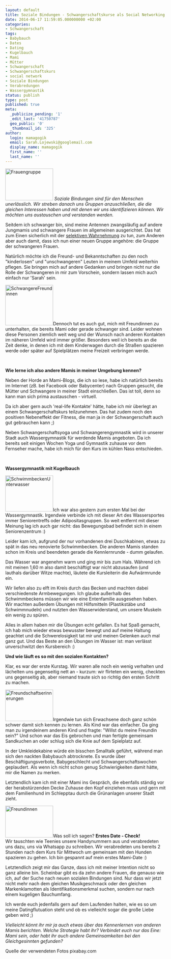 ```yaml
---
layout: default
title: Soziale Bindungen - Schwangerschaftskurse als Social Networking
date: 2014-06-17 11:59:05.000000000 +02:00
categories:
- Schwangerschaft
tags:
- Babybauch
- Dates
- Dating
- Kugelbauch
- Mami
- Mütter
- Schwangerschaft
- Schwangerschaftskurs
- social network
- Soziale Bindungen
- Verabredungen
- Wassergymnastik
status: publish
type: post
published: true
meta:
  _publicize_pending: '1'
  _edit_last: '41750787'
  geo_public: '0'
  _thumbnail_id: '325'
author:
  login: mamagogik
  email: Sarah.Lojewski@googlemail.com
  display_name: mamagogik
  first_name: ''
  last_name: ''
---
```

<p><a title="pixabay.com" href="http://www.pixabay.com" target="_blank"><img class="alignleft size-full wp-image-325" src="http://0.0.0.0:4000/images/20140617-132122-48082751-e1403007921866.jpg" alt="Frauengruppe" width="150" height="100" /></a><em> Soziale Bindungen sind für den Menschen unerlässlich. Wir streben danach uns Gruppen anzuschließen, die die gleichen Interessen haben und mit denen wir uns identifizieren können. Wir möchten uns austauschen und verstanden werden.</em></p>
<p>Seitdem ich schwanger bin, sind meine Antennen zwangsläufig auf andere Jungmamis und schwangere Frauen im allgemeinen ausgerichtet. Das hat zum Einen sicherlich mit der <a href="http://de.wikipedia.org/wiki/Selektive_Wahrnehmung">selektiven Wahrnehmung</a> zu tun, zum Anderen aber auch damit, dass ich nun einer neuen Gruppe angehöre: die Gruppe der schwangeren Frauen.<br />
<!--more--></p>
<p>Natürlich möchte ich die Freund- und Bekanntschaften zu den noch "kinderlosen" und "unschwangeren" Leuten in meinem Umfeld weiterhin pflegen. Sie bringen mich auf andere Gedanken und bringen nicht nur die Rolle der Schwangeren in mir zum Vorschein, sondern lassen mich auch einfach nur 'Sarah' sein.</p>
<p><a href="images/20140617-132523-48323528-e1403007785672.jpg"><img class="alignright size-full wp-image-326" src="http://0.0.0.0:4000/images/20140617-132523-48323528-e1403007785672.jpg" alt="SchwangereFreundinnen" width="150" height="127" /></a>Dennoch tut es auch gut, mich mit Freundinnen zu unterhalten, die bereits Mami oder gerade schwanger sind. Leider wohnen diese Personen ziemlich weit weg und der Wunsch nach anderen Kontakten im näheren Umfeld wird immer größer. Besonders weil ich bereits an die Zeit denke, in denen ich mit dem Kinderwagen durch die Straßen spazieren werde oder später auf Spielplätzen meine Freizeit verbringen werde.</p>
<p>&nbsp;</p>
<p><strong>Wie lerne ich also andere Mamis in meiner Umgebung kennen?</strong></p>
<p>Neben der Horde an Mami-Blogs, die ich so lese, habe ich natürlich bereits im Internet (zB. bei Facebook oder Babycenter) nach Gruppen gesucht, die Mütter und Schwangere in meiner Stadt einschließen. Das ist toll, denn so kann man sich prima austauschen - virtuell.</p>
<p>Da ich aber gern auch 'real-life Kontakte' hätte, habe ich mir überlegt an einem Schwangerschaftskurs teilzunehmen. Das hat zudem noch den positiven Nebeneffekt der Fitness, die man ja in der Schwangerschaft auch gut gebrauchen kann ;)</p>
<p>Neben Schwangerschaftsyoga und Schwangerengymnastik wird in unserer Stadt auch Wassergymnastik für werdende Mamis angeboten. Da ich bereits seit einigen Wochen Yoga und Gymnastik zuhause vor dem Fernseher mache, habe ich mich für den Kurs im kühlen Nass entschieden.</p>
<p>&nbsp;</p>
<p><strong>Wassergymnastik mit Kugelbauch</strong></p>
<p><a href="images/20140617-133805-49085226-e1403007578610.jpg"><img class="alignleft size-full wp-image-327" src="http://0.0.0.0:4000/images/20140617-133805-49085226-e1403007578610.jpg" alt="SchwimmbeckenUnterwasser" width="150" height="113" /></a>Ich war also gestern zum ersten Mal bei der Wassergymnastik. Irgendwie verbinde ich mit dieser Art des Wassersportes immer Seniorentreffs oder Adipositasgruppen. So weit entfernt mit dieser Meinung lag ich auch gar nicht: das Bewegungsbad befindet sich in einem Seniorenzentrum :)</p>
<p>Leider kam ich, aufgrund der nur vorhandenen drei Duschkabinen, etwas zu spät in das neu renovierte Schwimmbecken. Die anderen Mamis standen schon im Kreis und beendeten gerade die Kennlernrunde - dumm gelaufen.</p>
<p>Das Wasser war angenehm warm und ging mir bis zum Hals. Während ich mit meinen 1,60 m also damit beschäftigt war nicht abzusaufen (und lauthals darüber Witze machte), läutete die Kursleiterin die Aufwärmrunde ein.</p>
<p>Wir liefen also zu elft im Kreis durch das Becken und machten dabei verschiedenste Armbewegungen. Ich glaube außerhalb des Schwimmbeckens müssen wir wie eine Entenfamilie ausgesehen haben. Wir machten außerdem Übungen mit Hilfsmitteln (Plastikstäbe und Schwimmnudeln) und nutzten den Wasserwiderstand, um unsere Muskeln ein wenig zu spüren.</p>
<p>Alles in allem haben mir die Übungen echt gefallen. Es hat Spaß gemacht, ich hab mich wieder etwas bewusster bewegt und auf meine Haltung geachtet und die Schwerelosigkeit tat mir und meinen Gelenken auch mal ganz gut. Und das Beste an den Übungen im Wasser ist: man verlässt unverschwitzt den Kursbereich :)</p>
<p><strong>Und wie läuft es so mit den sozialen Kontakten?</strong></p>
<p>Klar, es war der erste Kurstag. Wir waren alle noch ein wenig verhalten und lächelten uns gegenseitig nett an - kurzum: wir flirteten ein wenig, checkten uns gegenseitig ab, aber niemand traute sich so richtig den ersten Schritt zu machen.</p>
<p><a href="images/20140617-135122-49882149-e1403007395173.jpg"><img class="alignright size-full wp-image-328" src="http://0.0.0.0:4000/images/20140617-135122-49882149-e1403007395173.jpg" alt="Freundschaftserinnerungen" width="150" height="99" /></a>Irgendwie tun sich Erwachsene doch ganz schön schwer damit sich kennen zu lernen. Als Kind war das einfacher. Da ging man zu irgendeinem anderen Kind und fragte: "Willst du meine Freundin sein?" Und schon war das Eis gebrochen und man fertigte gemeinsam Sandkuchen an oder schlug sich die Knie auf dem Spielplatz auf.</p>
<p>In der Umkleidekabine würde ein bisschen Smalltalk geführt, während man sich den nackten Babybauch abtrocknete. Es wurde über Beschäftigungsverbote, Babygeschlecht und Schwangerschaftswochen geplaudert. Als wenn ich nicht schon genug Schwierigkeiten damit hätte, mir die Namen zu merken.</p>
<p>Letztendlich kam ich mit einer Mami ins Gespräch, die ebenfalls ständig vor der herabstürzenden Decke Zuhause den Kopf einziehen muss und gern mit dem Familienhund im Schlepptau durch die Grünanlagen unserer Stadt zieht.</p>
<p><a href="images/20140617-135747-50267497-e1403006828625.jpg"><img class="alignleft size-full wp-image-329" src="http://0.0.0.0:4000/images/20140617-135747-50267497-e1403006828625.jpg" alt="Freundinnen" width="150" height="100" /></a>Was soll ich sagen? <strong>Erstes Date - Check! </strong><br />
Wir tauschten wie Teenies unsere Handynummern aus und verabredeten uns dazu, uns via Whatsapp zu schreiben. Wir verabredeten uns bereits 2 Stunden nach dem Kurs für Mittwoch um gemeinsam mit den Hunden spazieren zu gehen. Ich bin gespannt auf mein erstes Mami-Date :)</p>
<p>Letztendlich zeigt mir das Ganze, dass ich mit meiner Intention nicht so ganz alleine bin. Scheinbar gibt es da zehn andere Frauen, die genauso wie ich, auf der Suche nach neuen sozialen Bindungen sind. Nur dass wir jetzt nicht mehr nach dem gleichen Musikgeschmack oder den gleichen Markenklamotten als Identifikationsmerkmal suchen, sondern nur nach einem kugeligen Bauchumfang.</p>
<p>Ich werde euch jedenfalls gern auf dem Laufenden halten, wie es so um meine Datingflutuation steht und ob es vielleicht sogar die große Liebe geben wird ;)</p>
<p><em>Vielleicht könnt ihr mir ja auch etwas über das Kennenlernen von anderen Mamis berichten. Welche Strategie habt ihr? Verbindet euch nur das Eine: Mami sein, oder habt ihr auch andere Gemeinsamkeiten bei den Gleichgesinnten gefunden?</em></p>
<p>Quelle der verwendeten Fotos pixabay.com</p>
